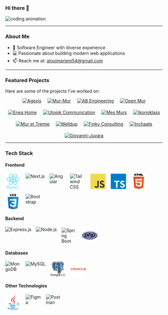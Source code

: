 ### Hi there 👋
<img src="https://user-images.githubusercontent.com/74038190/212750155-3ceddfbd-19d3-40a3-87af-8d329c8323c4.gif" width="500" alt="coding animation">

---

### About Me
- 🌱 Software Engineer with diverse experience
- 💻 Passionate about building modern web applications
- 📫 Reach me at: alouimariem54@gmail.com

---

### Featured Projects
Here are some of the projects I've worked on:

<div align="center" style="display: flex; flex-wrap: wrap; gap: 20px; justify-content: center;">
  <a href="https://agexis.com/" target="_blank">
    <img src="https://agexis.com/assets/icons/logo-agex.webp" width="80" height="50" alt="Agexis">
  </a>
   <a href="https://mur-mur.fr/" target="_blank">
    <img src="https://agexis.com/assets/assets/icons/mur-mur-logo.webp" width="80" height="50" alt="Mur-Mur">
  </a>
  <a href="https://www.ab-engineering.fr/" target="_blank">
    <img src="https://www.ab-engineering.fr/assets/logo.webp" width="50" height="60" alt="AB Engineering">
  </a>
  <a href="https://www.open-mur.com/" target="_blank">
    <img src="https://www.open-mur.com/assets/logo-op.webp" width="70" height="60" alt="Open Mur">
  </a>
  <a href="https://eneahome.com" target="_blank">
    <img src="https://www.eneahome.com/icons/logo.webp" width="70" height="50" alt="Enea Home">
  </a>
  <a href="https://www.utopik-communication.com/" target="_blank">
    <img src="https://www.utopik-communication.com/assets/images/logo1.webp" width="70" height="45" alt="Utopik Communication">
  </a>
  <a href="https://www.mesmurs.fr/" target="_blank">
    <img src="https://www.mesmurs.fr/assets/images/MesMures-logo.webp" width="70" height="35" alt="Mes Murs">
  </a>
  <a href="https://www.ikonoklass.fr/" target="_blank">
    <img src="https://www.ikonoklass.fr/assets/icons/logo1.webp" width="70" height="60" alt="Ikonoklass">
  </a>
  <a href="https://www.mur-et-tremie.com/" target="_blank">
    <img src="https://www.mur-et-tremie.com/assets/images/logo-mur-et-remie.webp" width="60" height="50" alt="Mur et Tremie">
  </a>
  <a href="https://www.welldup.com/" target="_blank">
    <img src="https://www.welldup.com/assets/icons/logo-menu.webp" width="80" height="45" alt="Welldup">
  </a>
  <a href="https://www.finky-consulting.com/" target="_blank">
    <img src="https://www.finky-consulting.com/assets/icons/logo-menu.webp" width="80" height="45" alt="Finky Consulting">
  </a>
  <a href="https://www.inchaate.com/" target="_blank">
    <img src="https://www.inchaate.com/assets/icons/inchaate-logo.webp" width="70" height="45" alt="Inchaate">
  </a>
   <a href="https://www.giovanni-juvara.com/" target="_blank">
    <img src="https://www.giovanni-juvara.com/assets/images/navbar-logo.webp" width="80" height="50" alt="Giovanni-Juvara">
  </a>
</div>

---

### Tech Stack

#### Frontend
<div style="display: flex; flex-wrap: wrap; gap: 15px; align-items: center;">
  <img src="https://raw.githubusercontent.com/devicons/devicon/master/icons/react/react-original-wordmark.svg" width="50" height="50" alt="React" title="React">
  <img src="https://cdn.jsdelivr.net/gh/devicons/devicon/icons/nextjs/nextjs-original.svg" height="50" alt="Next.js" title="Next.js">
  <img src="https://angular.io/assets/images/logos/angular/angular.svg" width="50" height="50" alt="Angular" title="Angular">
  <img src="https://upload.wikimedia.org/wikipedia/commons/d/d5/Tailwind_CSS_Logo.svg" width="50" height="50" alt="Tailwind CSS" title="Tailwind CSS">
  <img src="https://raw.githubusercontent.com/devicons/devicon/master/icons/javascript/javascript-original.svg" width="50" height="50" alt="JavaScript" title="JavaScript">
  <img src="https://raw.githubusercontent.com/devicons/devicon/master/icons/typescript/typescript-original.svg" width="50" height="50" alt="TypeScript" title="TypeScript">
  <img src="https://raw.githubusercontent.com/devicons/devicon/master/icons/html5/html5-original-wordmark.svg" width="50" height="50" alt="HTML5" title="HTML5">
  <img src="https://raw.githubusercontent.com/devicons/devicon/master/icons/css3/css3-original-wordmark.svg" width="50" height="50" alt="CSS3" title="CSS3">
  <img src="https://upload.wikimedia.org/wikipedia/commons/b/b2/Bootstrap_logo.svg" width="50" height="50" alt="Bootstrap" title="Bootstrap">
</div>

#### Backend
<div style="display: flex; flex-wrap: wrap; gap: 15px; align-items: center;">
  <img src="https://media.licdn.com/dms/image/D4E12AQEBg943ptCYpg/article-cover_image-shrink_720_1280/0/1686391647921?e=2147483647&v=beta&t=sTfwUvcIfW7Fuby7hMluDfuRJK3HfYMMWc2SyZR7-GA" height="55" alt="Express.js" title="Express.js">
  <img src="https://avatars.githubusercontent.com/nodejs" height="55" alt="Node.js" title="Node.js">
  <img src="https://www.vectorlogo.zone/logos/springio/springio-icon.svg" width="50" height="50" alt="Spring Boot" title="Spring Boot">
  <img src="https://raw.githubusercontent.com/devicons/devicon/master/icons/php/php-original.svg" width="50" height="50" alt="PHP" title="PHP">
</div>

#### Databases
<div style="display: flex; flex-wrap: wrap; gap: 15px; align-items: center;">
    <img src="https://cdn.worldvectorlogo.com/logos/mongodb-icon-2.svg" width="50" height="50" alt="MongoDB" title="MongoDB">
  <img src="https://www.mysql.com/common/logos/mysql-logo.svg?v2" height="50" alt="MySQL" title="MySQL">
    <img src="https://raw.githubusercontent.com/devicons/devicon/master/icons/postgresql/postgresql-original-wordmark.svg" width="50" height="50" alt="PostgreSQL" title="PostgreSQL">
  <img src="https://raw.githubusercontent.com/devicons/devicon/master/icons/oracle/oracle-original.svg" width="50" height="50" alt="Oracle" title="Oracle">

</div>

#### Other Technologies
<div style="display: flex; flex-wrap: wrap; gap: 15px; align-items: center;">
  <img src="https://raw.githubusercontent.com/devicons/devicon/master/icons/java/java-original.svg" width="50" height="50" alt="Java" title="Java">

  <img src="https://www.vectorlogo.zone/logos/figma/figma-icon.svg" width="50" height="50" alt="Figma" title="Figma">
  <img src="https://www.vectorlogo.zone/logos/getpostman/getpostman-icon.svg" width="50" height="50" alt="Postman" title="Postman">
</div>
